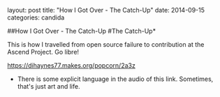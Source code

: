 layout: post
title:  "How I Got Over - The Catch-Up"
date:   2014-09-15
categories: candida

##How I Got Over - The Catch-Up
#The Catch-Up*

This is how I travelled from open source failure to contribution at the Ascend Project. Go libre!

https://dihaynes77.makes.org/popcorn/2a3z

* There is some explicit language in the audio of this link. Sometimes, that's just art and life. 
